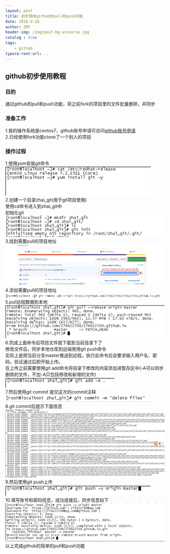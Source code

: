 ```yaml
---
layout: post
title: 初步使用github的pull和push功能
date: 2018-9-28
author: ZMY
header-img: /img/post-bg-universe.jpg
catalog : true
tags:
    - github
typora-root-url: ..
---
```

## github初步使用教程
### 目的
通过github的pull和push功能，将之前fork的项目里的文件批量删除，并同步  
### 准备工作
1.我的操作系统是centos7，github账号申请可访问[github账号申请](https://github.com/)   
2.已经使用fork功能clone了一个别人的项目 
### 操作过程 
1.使用yum安装git命令  
![](/img/github/git_install.png)  
2.创建一个目录zhai_git(用于git项目使用)  
使用cd命令进入到zhai_git中  
初始化git  
![](/img/github/git_init.png)  
3.找到需要pull的项目地址  
![](/img/github/find_pull_project_address.png)  
4.添加需要pull的项目地址  
![](/img/github/add_remote_address.png)  
5.pull远程数据到本地  
![](/img/github/pull_data.png)  
6.完成上面命令后项目文件就下载到当前目录下了  
修改文件后，同步本地仓库到远端使用git push命令  
实际上是把当前分支master推送到远程。执行此命令后会要求输入用户名、密码，验证通过后即开始上传。  
在上传之前需要使用git add命令将目录下修改的内容添加进暂存区中(-A可以同步删除的文件，不加-A只包括修改和新增的文件)  
![](/img/github/git_add.png)    
7.然后使用git commit 提交这次的commit注释  
![](/img/github/git_commit_again.png)  
8.git commit后提示下面信息  
![](/img/github/git_commit_post_info.png)  
9.然后使用git push上传  
![](/img/github/git_push_order.png)  
10.填写账号和密码信息，成功连接后，同步信息如下  
![](/img/github/git_push_return_info.png)  
以上完成github的简单的pull和push功能